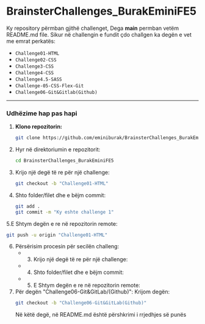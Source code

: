 # BrainsterChallenges_BurakEminiFE5

Ky repository përmban gjithë challenget, Dega **main** permban vetëm README.md file. Sikur në challengin e fundit çdo challgen ka degën e vet me emrat perkatës:
- `Challenge01-HTML`
- `Challenge02-CSS`
- `Challenge3-CSS`
- `Challenge4-CSS`
- `Challenge4.5-SASS`
- `Challenge-05-CSS-Flex-Git`
- `Challenge06-Git&Gitlab(Github)`

---

### Udhëzime hap pas hapi

1. **Klono repozitorin:**
   ```bash
   git clone https://github.com/eminiburak/BrainsterChallenges_BurakEminiFE5.git
   ```
2. Hyr në direktoriumin e repozitorit:
   ```bash
   cd BrainsterChallenges_BurakEminiFE5
   ```
3. Krijo një degë të re për një challenge:
   ```bash
   git checkout -b "Challenge01-HTML"
   ```
4. Shto folder/filet dhe e bëjm commit:
    ```bash
    git add .
    git commit -m "Ky eshte challenge 1"
    ```
5.E Shtym degën e re në repozitorin remote:
   ```bash
   git push -u origin "Challenge01-HTML"
   ```
6. Përsërisim procesin për secilën challeng:
   - 3. Krijo një degë të re për një challenge:
   - 4. Shto folder/filet dhe e bëjm commit:
   - 5. E Shtym degën e re në repozitorin remote:
7. Për degën "Challenge06-Git&GitLab/(Github)":
   Krijom degën:
   ```bash
   git checkout -b "Challenge06-Git&GitLab(Github)"
   ```
   Në këtë degë, në README.md është përshkrimi i rrjedhjes së punës   
